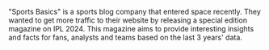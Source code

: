 "Sports Basics" is a sports blog company that entered space recently. They wanted to get more traffic to their website by releasing a special edition magazine on IPL 2024. This magazine aims to provide interesting insights and facts for
fans, analysts and teams based on the last 3 years' data.
